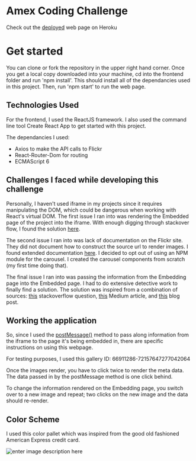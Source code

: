 # Amex Coding Challenge

Check out the [deployed](https://intense-sea-86093.herokuapp.com/) web page on Heroku 
# Get started 

You can clone or fork the repository in the upper right hand corner. Once you get a local copy downloaded into your machine, cd into the frontend folder and run 'npm install'. This should install all of the dependancies used in this project. Then, run 'npm start' to run the web page. 

## Technologies Used 

For the frontend, I used the ReactJS framework. I also used the command line tool Create React App to get started with this project. 

The dependancies I used: 
* Axios to make the API calls to Flickr 
* React-Router-Dom for routing 
* ECMAScript 6

## Challenges I faced while developing this challenge 

Personally, I haven't used iframe in my projects since it requires manipulating the DOM, which could be dangerous when working with React's virtual DOM. The first issue I ran into was rendering the Embedded page of the project into the iframe. With enough digging through stackover flow, I found the solution [here](https://stackoverflow.com/questions/45135861/react-js-iframe-src).  

The second issue I ran into was lack of documentation on the Flickr site. They did not document how to construct the source url to render images. I found extended documentation [here](https://idratherbewriting.com/learnapidoc/docapis_flickr_example.html). I decided to opt out of using an NPM module for the carousel. I created the carousel components from scratch (my first time doing that). 

The final issue I ran into was passing the information from the Embedding page into the Embedded page. I had to do extensive detective work to finally find a solution. The solution was inspired from a combination of sources: [this](https://stackoverflow.com/questions/25098021/securityerror-blocked-a-frame-with-origin-from-accessing-a-cross-origin-frame) stackoverflow question, [this](https://medium.com/@ariel.salem1989/communicating-with-iframes-712fdc2b4d14) Medium article, and [this](http://blog.lotp.xyz/2016/12/01/How-to-Use-Postmessage-to-Communicate-with-iframe-in-React/) blog post. 

## Working the application 

So, since I used the [postMessage()](https://developer.mozilla.org/en-US/docs/Web/API/Window/postMessage) method to pass along information from the iframe to the page it's being embedded in, there are specific instructions on using this webpage. 

For testing purposes, I used this gallery ID: 66911286-72157647277042064

Once the images render, you have to click twice to render the meta data. The data passed in by the postMessage method is one click behind. 

To change the information rendered on the Embedding page, you switch over to a new image and repeat; two clicks on the new image and the data should re-render. 

## Color Scheme 
I used this color pallet which was inspired from the good old fashioned American Express credit card. 

![enter image description here](https://lh3.googleusercontent.com/v-g8i5piMOjwVbvpskFa4hTk4KwQCuACBjfrwsWJ-o_tNcp8bqV_VSOHn5x7NKQJWleWzEJjNQ)

